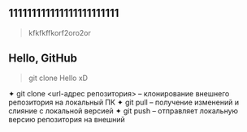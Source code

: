 ## 111111111111111111111111

> kfkfkffkorf2oro2or
## Hello, GitHub

> git clone
Hello xD

✦	git clone <url-адрес репозитория> – клонирование внешнего репозитория на  локальный ПК
✦	git pull – получение изменений и слияние с локальной версией
✦	git push – отправляет локальную версию репозитория на внешний
